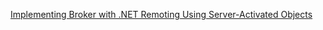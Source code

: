 ﻿[Implementing Broker with .NET Remoting Using Server-Activated Objects](https://msdn.microsoft.com/en-us/library/ff647428.aspx)

